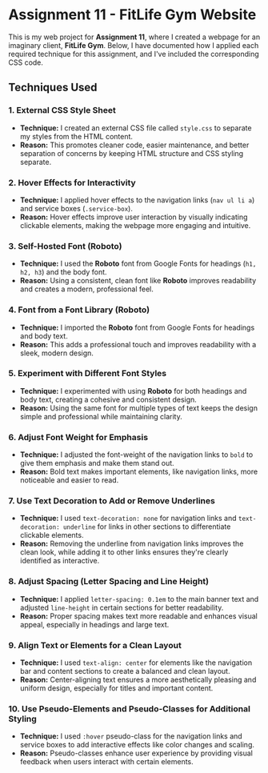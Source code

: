 # Assignment 11 - FitLife Gym Website

This is my web project for **Assignment 11**, where I created a webpage for an imaginary client, **FitLife Gym**. Below, I have documented how I applied each required technique for this assignment, and I've included the corresponding CSS code.

## Techniques Used

### 1. External CSS Style Sheet
- **Technique:** I created an external CSS file called `style.css` to separate my styles from the HTML content.
- **Reason:** This promotes cleaner code, easier maintenance, and better separation of concerns by keeping HTML structure and CSS styling separate.

### 2. Hover Effects for Interactivity
- **Technique:** I applied hover effects to the navigation links (`nav ul li a`) and service boxes (`.service-box`).
- **Reason:** Hover effects improve user interaction by visually indicating clickable elements, making the webpage more engaging and intuitive.

### 3. Self-Hosted Font (Roboto)
- **Technique:** I used the **Roboto** font from Google Fonts for headings (`h1, h2, h3`) and the body font.
- **Reason:** Using a consistent, clean font like **Roboto** improves readability and creates a modern, professional feel.

### 4. Font from a Font Library (Roboto)
- **Technique:** I imported the **Roboto** font from Google Fonts for headings and body text.
- **Reason:** This adds a professional touch and improves readability with a sleek, modern design.

### 5. Experiment with Different Font Styles
- **Technique:** I experimented with using **Roboto** for both headings and body text, creating a cohesive and consistent design.
- **Reason:** Using the same font for multiple types of text keeps the design simple and professional while maintaining clarity.

### 6. Adjust Font Weight for Emphasis
- **Technique:** I adjusted the font-weight of the navigation links to `bold` to give them emphasis and make them stand out.
- **Reason:** Bold text makes important elements, like navigation links, more noticeable and easier to read.

### 7. Use Text Decoration to Add or Remove Underlines
- **Technique:** I used `text-decoration: none` for navigation links and `text-decoration: underline` for links in other sections to differentiate clickable elements.
- **Reason:** Removing the underline from navigation links improves the clean look, while adding it to other links ensures they're clearly identified as interactive.

### 8. Adjust Spacing (Letter Spacing and Line Height)
- **Technique:** I applied `letter-spacing: 0.1em` to the main banner text and adjusted `line-height` in certain sections for better readability.
- **Reason:** Proper spacing makes text more readable and enhances visual appeal, especially in headings and large text.

### 9. Align Text or Elements for a Clean Layout
- **Technique:** I used `text-align: center` for elements like the navigation bar and content sections to create a balanced and clean layout.
- **Reason:** Center-aligning text ensures a more aesthetically pleasing and uniform design, especially for titles and important content.

### 10. Use Pseudo-Elements and Pseudo-Classes for Additional Styling
- **Technique:** I used `:hover` pseudo-class for the navigation links and service boxes to add interactive effects like color changes and scaling.
- **Reason:** Pseudo-classes enhance user experience by providing visual feedback when users interact with certain elements.